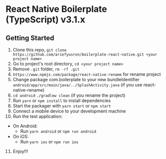 React Native Boilerplate (TypeScript) v3.1.x
===========================================


## Getting Started

1. Clone this repo, `git clone https://github.com/ariefyusron/boilerplate-react-native.git <your project name>`
2. Go to project's root directory, `cd <your project name>`
3. Remove `.git` folder,  `rm -rf .git`
4. `https://www.npmjs.com/package/react-native-rename` for rename project
5. Change package com.boilerplate to your new bundleIdentifier `android/app/src/main/java/../SplashActivity.java` (if you use react-native-rename)
6. `cd android` `./gradlew clean` (if you rename the project)
7. Run `yarn` or `npm install` to install dependencies
8. Start the packager with `yarn start` or `npm start`
9. Connect a mobile device to your development machine
10. Run the test application:
  * On Android:
    * Run `yarn android` or `npm run android`
  * On iOS:
    * Run `yarn ios` or `npm run ios`
11. Enjoy!!!
